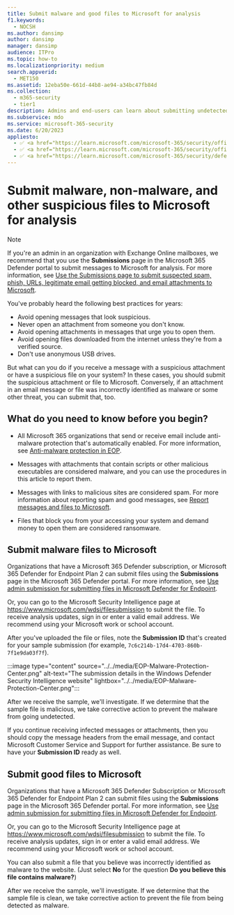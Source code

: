 ```yaml
---
title: Submit malware and good files to Microsoft for analysis
f1.keywords:
  - NOCSH
ms.author: dansimp
author: dansimp
manager: dansimp
audience: ITPro
ms.topic: how-to
ms.localizationpriority: medium
search.appverid:
  - MET150
ms.assetid: 12eba50e-661d-44b8-ae94-a34bc47fb84d
ms.collection:
  - m365-security
  - tier1
description: Admins and end-users can learn about submitting undetected malware or mis-identified malware attachments to Microsoft for analysis.
ms.subservice: mdo
ms.service: microsoft-365-security
ms.date: 6/20/2023
appliesto:
  - ✅ <a href="https://learn.microsoft.com/microsoft-365/security/office-365-security/eop-about" target="_blank">Exchange Online Protection</a>
  - ✅ <a href="https://learn.microsoft.com/microsoft-365/security/office-365-security/mdo-security-comparison#defender-for-office-365-plan-1-vs-plan-2-cheat-sheet" target="_blank">Microsoft Defender for Office 365 plan 1 and plan 2</a>
  - ✅ <a href="https://learn.microsoft.com/microsoft-365/security/defender/microsoft-365-defender" target="_blank">Microsoft 365 Defender</a>
---
```


# Submit malware, non-malware, and other suspicious files to Microsoft for analysis

> [!NOTE]
> If you're an admin in an organization with Exchange Online mailboxes, we recommend that you use the **Submissions** page in the Microsoft 365 Defender portal to submit messages to Microsoft for analysis. For more information, see [Use the Submissions page to submit suspected spam, phish, URLs, legitimate email getting blocked, and email attachments to Microsoft](submissions-admin.md).

You've probably heard the following best practices for years:

- Avoid opening messages that look suspicious.
- Never open an attachment from someone you don't know.
- Avoid opening attachments in messages that urge you to open them.
- Avoid opening files downloaded from the internet unless they're from a verified source.
- Don't use anonymous USB drives.

But what can you do if you receive a message with a suspicious attachment or have a suspicious file on your system? In these cases, you should submit the suspicious attachment or file to Microsoft. Conversely, if an attachment in an email message or file was incorrectly identified as malware or some other threat, you can submit that, too.

## What do you need to know before you begin?

- All Microsoft 365 organizations that send or receive email include anti-malware protection that's automatically enabled. For more information, see [Anti-malware protection in EOP](anti-malware-protection-about.md).

- Messages with attachments that contain scripts or other malicious executables are considered malware, and you can use the procedures in this article to report them.

- Messages with links to malicious sites are considered spam. For more information about reporting spam and good messages, see [Report messages and files to Microsoft](submissions-report-messages-files-to-microsoft.md).

- Files that block you from your accessing your system and demand money to open them are considered ransomware.

## Submit malware files to Microsoft

Organizations that have a Microsoft 365 Defender subscription, or Microsoft 365 Defender for Endpoint Plan 2 can submit files using the **Submissions** page in the Microsoft 365 Defender portal. For more information, see [Use admin submission for submitting files in Microsoft Defender for Endpoint](../defender-endpoint/admin-submissions-mde.md).

Or, you can go to the Microsoft Security Intelligence page at <https://www.microsoft.com/wdsi/filesubmission> to submit the file. To receive analysis updates, sign in or enter a valid email address. We recommend using your Microsoft work or school account.

After you've uploaded the file or files, note the **Submission ID** that's created for your sample submission (for example, `7c6c214b-17d4-4703-860b-7f1e9da03f7f`).

:::image type="content" source="../../media/EOP-Malware-Protection-Center.png" alt-text="The submission details in the Windows Defender Security Intelligence website" lightbox="../../media/EOP-Malware-Protection-Center.png":::

After we receive the sample, we'll investigate. If we determine that the sample file is malicious, we take corrective action to prevent the malware from going undetected.

If you continue receiving infected messages or attachments, then you should copy the message headers from the email message, and contact Microsoft Customer Service and Support for further assistance. Be sure to have your **Submission ID** ready as well.

## Submit good files to Microsoft

Organizations that have a Microsoft 365 Defender Subscription or Microsoft 365 Defender for Endpoint Plan 2 can submit files using the **Submissions** page in the Microsoft 365 Defender portal. For more information, see [Use admin submission for submitting files in Microsoft Defender for Endpoint](../defender-endpoint/admin-submissions-mde.md).

Or, you can go to the Microsoft Security Intelligence page at <https://www.microsoft.com/wdsi/filesubmission> to submit the file. To receive analysis updates, sign in or enter a valid email address. We recommend using your Microsoft work or school account.

You can also submit a file that you believe was incorrectly identified as malware to the website. (Just select **No** for the question **Do you believe this file contains malware?**)

After we receive the sample, we'll investigate. If we determine that the sample file is clean, we take corrective action to prevent the file from being detected as malware.
